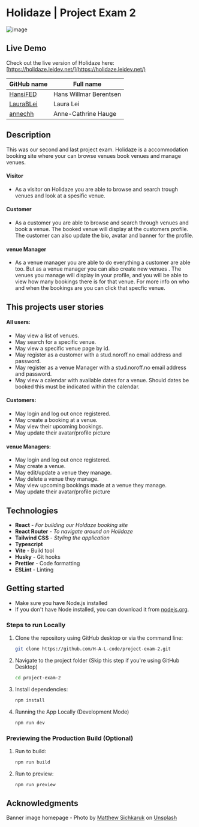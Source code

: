 
# Holidaze | Project Exam 2

![image](https://github.com/user-attachments/assets/f1bcf103-2a46-482f-905a-09bf69a438d6)


## Live Demo

Check out the live version of Holidaze here:  
[https://holidaze.leidev.net/](https://holidaze.leidev.net/)


| GitHub name                               | Full name              | 
| ----------------------------------------- | ---------------------- |
| [HansiFED](https://github.com/HansiFED)   | Hans Willmar Berentsen |
| [LauraBLei](https://github.com/LauraBLei) | Laura Lei              |
| [annechh](https://github.com/annechh)     | Anne-Cathrine Hauge    |





## Description
This was our second and last project exam. 
Holidaze is a accommodation booking site where your can browse venues book venues and manage venues.

#### Visitor
- As a visitor on Holidaze you are able to browse and search trough venues and look at a spesific venue. 

#### Customer
- As a customer you are able to browse and search through venues and book a venue. The booked venue will display at the customers profile. The customer can also update the bio, avatar and banner for the profile.

#### venue Manager
- As a venue manager you are able to do everything a customer are able too. But as a venue manager you can also create new venues . The venues you manage will display in your profile, and you will be able to view how many bookings there is for that venue. For more info on who and when the bookings are you can click that specfic venue.


## This projects user stories
#### All users:
- May view a list of venues.
- May search for a specific venue.
- May view a specific venue page by id.
- May register as a customer with a stud.noroff.no email address and password.
- May register as a venue Manager with a stud.noroff.no email address and password.
- May view a calendar with available dates for a venue. Should dates be booked this must be indicated within the calendar.
#### Customers:
- May login and log out once registered.
- May create a booking at a venue.
- May view their upcoming bookings.
- May update their avatar/profile picture

#### venue Managers:
- May login and log out once registered.
- May create a venue.
- May edit/update a venue they manage.
- May delete a venue they manage.
- May view upcoming bookings made at a venue they manage.
- May update their avatar/profile picture 

## Technologies
- **React** - *For building our Holdaze booking site*
- **React Router** - *To navigate around on Holidaze*
- **Tailwind CSS** - *Styling the application*
- **Typescript**
- **Vite** - Build tool
- **Husky** - Git hooks
- **Prettier** - Code formatting
- **ESLint** - Linting

## Getting started

- Make sure you have Node.js installed
- If you don't have Node installed, you can download it from [nodejs.org](https://nodejs.org/).

### Steps to run Locally

1. Clone the repository using GitHub desktop or via the command line:
   ```bash
   git clone https://github.com/H-A-L-code/project-exam-2.git
   ```
3. Navigate to the project folder (Skip this step if you're using GitHub Desktop)
   ```bash
   cd project-exam-2
   ``` 
4. Install dependencies:
   ```bash
   npm install
   ```   
5. Running the App Locally (Development Mode)
   ```bash
   npm run dev
   ```
### Previewing the Production Build (Optional)
1. Run to build:
   ```bash
   npm run build
   ```
2. Run to preview:
   ```bash
   npm run preview
   ```

## Acknowledgments
   Banner image homepage - Photo by <a href="https://unsplash.com/@sichpicsss?utm_content=creditCopyText&utm_medium=referral&utm_source=unsplash">Matthew Sichkaruk</a> on <a href="https://unsplash.com/photos/brown-wooden-house-near-green-trees-and-mountain-under-white-clouds-and-blue-sky-during-daytime-hUUIPXXMTeM?utm_content=creditCopyText&utm_medium=referral&utm_source=unsplash">Unsplash</a>
      


